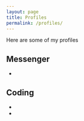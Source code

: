 ```yaml
---
layout: page
title: Profiles
permalink: /profiles/
---
```


Here are some of my profiles



## Messenger 

<div class="profiles">
<!--    <ul>
      <li>
        <a href="#" class="discord">
          <i class="fa-brands fa-discord"></i>
        </a>
      </li>
-->
    <ul>
      <li>
        <a href="https://threema.id/REA876Y2" class="threema">
          <iconify-icon icon="simple-icons:threema" style="color: #05a63f;"></iconify-icon>
        </a>
      </li>
    </ul>
</div>

## Coding 

<div class="profiles">
    <ul>
      <li>
        <a href="https://github.com/DaHaCoder" class="github">
          <iconify-icon icon="akar-icons:github-fill" style="color: #2c424f;"></iconify-icon>
        </a>
      </li>
      <li>
        <a href="https://gitlab.com/DaHaCoder" class="gitlab">
          <iconify-icon icon="fa:gitlab" style="color: #fc6d27;"></iconify-icon>
        </a> 
      </li>
    </ul>
</div>
